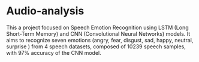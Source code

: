 # Audio-analysis

This a project focused on Speech Emotion Recognition using LSTM (Long Short-Term Memory) and CNN (Convolutional Neural Networks) models. It aims to recognize seven emotions (angry, fear, disgust, sad, happy, neutral, surprise ) from 4 speech datasets, composed of 10239 speech samples, with 97% accuracy of the CNN model.
